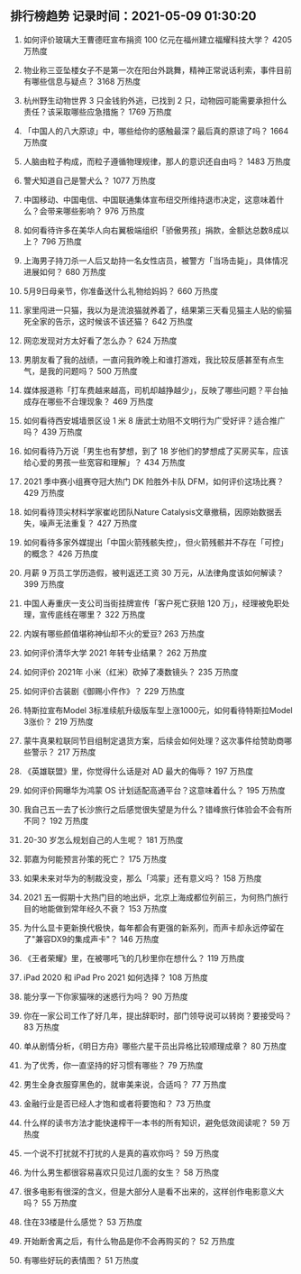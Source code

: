
## 排行榜趋势 记录时间：2021-05-09 01:30:20
  
  1. 如何评价玻璃大王曹德旺宣布捐资 100 亿元在福州建立福耀科技大学？ 4205 万热度
    
  2. 物业称三亚坠楼女子不是第一次在阳台外跳舞，精神正常说话利索，事件目前有哪些信息与疑点？ 3168 万热度
    
  3. 杭州野生动物世界 3 只金钱豹外逃，已找到 2 只，动物园可能需要承担什么责任？该采取哪些应急措施？ 1769 万热度
    
  4. 「中国人的八大原谅」中，哪些给你的感触最深？最后真的原谅了吗？ 1664 万热度
    
  5. 人脑由粒子构成，而粒子遵循物理规律，那人的意识还自由吗？ 1483 万热度
    
  6. 警犬知道自己是警犬么？ 1077 万热度
    
  7. 中国移动、中国电信、中国联通集体宣布纽交所维持退市决定，这意味着什么？会带来哪些影响？ 976 万热度
    
  8. 如何看待许多在美华人向右翼极端组织「骄傲男孩」捐款，金额达总数8成以上？ 796 万热度
    
  9. 上海男子持刀杀一人后又劫持一名女性店员，被警方「当场击毙」，具体情况进展如何？ 680 万热度
    
  10. 5月9日母亲节，你准备送什么礼物给妈妈？ 660 万热度
    
  11. 家里闯进一只猫，我以为是流浪猫就养着了，结果第三天看见猫主人贴的偷猫死全家的告示，这时候该不该还猫？ 642 万热度
    
  12. 网恋发现对方太好看了怎么办？ 624 万热度
    
  13. 男朋友看了我的战绩，一直问我昨晚上和谁打游戏，我比较反感甚至有点生气，是我的问题吗？ 500 万热度
    
  14. 媒体报道称「打车费越来越高，司机却越挣越少」，反映了哪些问题？平台抽成存在哪些不合理现象？ 469 万热度
    
  15. 如何看待西安城墙景区设 1 米 8 唐武士劝阻不文明行为广受好评？适合推广吗？ 439 万热度
    
  16. 如何看待乃万说「男生也有梦想，到了 18 岁他们的梦想成了买房买车，应该给心爱的男孩一些宽容和理解」？ 434 万热度
    
  17. 2021 季中赛小组赛夺冠大热门 DK 险胜外卡队 DFM，如何评价这场比赛？ 429 万热度
    
  18. 如何看待顶尖材料学家崔屹团队Nature Catalysis文章撤稿，因原始数据丢失，噪声无法重复？ 427 万热度
    
  19. 如何看待多家外媒提出「中国火箭残骸失控」，但火箭残骸并不存在「可控」的概念？ 426 万热度
    
  20. 月薪 9 万员工学历造假，被判返还工资 30 万元，从法律角度该如何解读？ 399 万热度
    
  21. 中国人寿重庆一支公司当街挂牌宣传「客户死亡获赔 120 万」，经理被免职处理，宣传底线在哪里？ 322 万热度
    
  22. 内娱有哪些颜值堪称神仙却不火的爱豆? 263 万热度
    
  23. 如何评价清华大学 2021 年转专业结果？ 262 万热度
    
  24. 如何评价 2021年 小米（红米）砍掉了凑数镜头？ 235 万热度
    
  25. 如何评价古装剧《御赐小仵作》？ 229 万热度
    
  26. 特斯拉宣布Model 3标准续航升级版车型上涨1000元，如何看待特斯拉Model 3涨价？ 219 万热度
    
  27. 蒙牛真果粒联同节目组制定退货方案，后续会如何处理？这次事件给赞助商哪些警示？ 217 万热度
    
  28. 《英雄联盟》里，你觉得什么话是对 AD 最大的侮辱？ 197 万热度
    
  29. 如何评价网曝华为鸿蒙 OS 计划适配高通平台？这意味着什么？ 195 万热度
    
  30. 我自己五一去了长沙旅行之后感觉很失望是为什么？错峰旅行体验会不会有所不同？ 192 万热度
    
  31. 20-30 岁怎么规划自己的人生呢？ 181 万热度
    
  32. 郭嘉为何能预言孙策的死亡？ 175 万热度
    
  33. 如果未来对华为的制裁没变，那么「鸿蒙」还有意义吗？ 158 万热度
    
  34. 2021 五一假期十大热门目的地出炉，北京上海成都位列前三，为何热门旅行目的地能做到常年经久不衰？ 153 万热度
    
  35. 为什么显卡更新换代极快，每年都会有更强的新系列，而声卡却永远停留在了"兼容DX9的集成声卡"？ 146 万热度
    
  36. 《王者荣耀》里，在被哪吒飞的几秒里你在想什么？ 119 万热度
    
  37. iPad 2020 和 iPad Pro 2021 如何选择？ 108 万热度
    
  38. 能分享一下你家猫咪的迷惑行为吗？ 90 万热度
    
  39. 你在一家公司工作了好几年，提出辞职时，部门领导说可以转岗？要接受吗？ 83 万热度
    
  40. 单从剧情分析，《明日方舟》哪些六星干员出异格比较顺理成章？ 80 万热度
    
  41. 为了优秀，你一直坚持的好习惯有哪些？ 79 万热度
    
  42. 男生全身衣服穿黑色的，就审美来说，合适吗？ 77 万热度
    
  43. 金融行业是否已经人才饱和或者将要饱和？ 73 万热度
    
  44. 什么样的读书方法才能快速榨干一本书的所有知识，避免低效阅读呢？ 59 万热度
    
  45. 一个说不打扰就不打扰的人是真的喜欢你吗？ 59 万热度
    
  46. 为什么男生都很容易喜欢只见过几面的女生？ 58 万热度
    
  47. 很多电影有很深的含义，但是大部分人是看不出来的，这样创作电影意义大吗？ 55 万热度
    
  48. 住在33楼是什么感觉？ 53 万热度
    
  49. 开始断舍离之后，有什么物品是你不会再购买的？ 52 万热度
    
  50. 有哪些好玩的表情图？ 51 万热度
    